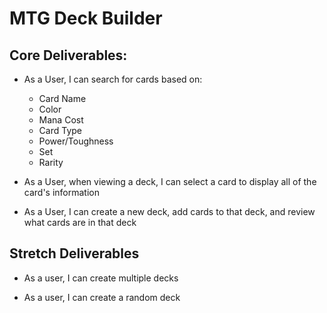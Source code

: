 # **MTG Deck Builder**
## **Core Deliverables:**
- As a User, I can search for cards based on:
    - Card Name
    - Color
    - Mana Cost
    - Card Type
    - Power/Toughness
    - Set
    - Rarity

- As a User, when viewing a deck, I can select a card to display all of the card's information

- As a User, I can create a new deck, add cards to that deck, and review what cards are in that deck

## **Stretch Deliverables**

- As a user, I can create multiple decks

- As a user, I can create a random deck

